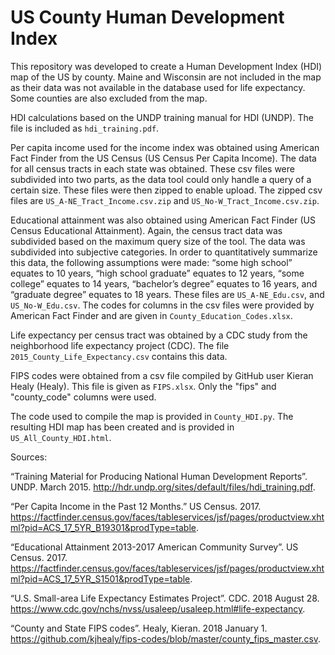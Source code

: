# US County Human Development Index

This repository was developed to create a Human Development Index (HDI) map of the US by county. Maine and Wisconsin are not included in the map as their data was not available in the database used for life expectancy. Some counties are also excluded from the map.

HDI calculations based on the UNDP training manual for HDI (UNDP). The file is included as `hdi_training.pdf`.

Per capita income used for the income index was obtained using American Fact Finder from the US Census (US Census Per Capita Income). The data for all census tracts in each state was obtained. These csv files were subdivided into two parts, as the data tool could only handle a query of a certain size. These files were then zipped to enable upload. The zipped csv files are `US_A-NE_Tract_Income.csv.zip` and `US_No-W_Tract_Income.csv.zip`. 

Educational attainment was also obtained using American Fact Finder (US Census Educational Attainment). Again, the census tract data was subdivided based on the maximum query size of the tool. The data was subdivided into subjective categories. In order to quantitatively summarize this data, the following assumptions were made: “some high school” equates to 10 years, “high school graduate” equates to 12 years, “some college” equates to 14 years, “bachelor’s degree” equates to 16 years, and “graduate degree” equates to 18 years. These files are `US_A-NE_Edu.csv`, and `US_No-W_Edu.csv`. The codes for columns in the csv files were provided by American Fact Finder and are given in `County_Education_Codes.xlsx`.

Life expectancy per census tract was obtained by a CDC study from the neighborhood life expectancy project (CDC). The file `2015_County_Life_Expectancy.csv` contains this data.

FIPS codes were obtained from a csv file compiled by GitHub user Kieran Healy (Healy). This file is given as `FIPS.xlsx`. Only the "fips" and "county_code" columns were used.

The code used to compile the map is provided in `County_HDI.py`. The resulting HDI map has been created and is provided in `US_All_County_HDI.html`.

Sources:

 “Training Material for Producing National Human Development Reports”. UNDP. March 2015. http://hdr.undp.org/sites/default/files/hdi_training.pdf.

“Per Capita Income in the Past 12 Months.” US Census. 2017. https://factfinder.census.gov/faces/tableservices/jsf/pages/productview.xhtml?pid=ACS_17_5YR_B19301&prodType=table.

“Educational Attainment 2013-2017 American Community Survey”. US Census. 2017. https://factfinder.census.gov/faces/tableservices/jsf/pages/productview.xhtml?pid=ACS_17_5YR_S1501&prodType=table.

“U.S. Small-area Life Expectancy Estimates Project”. CDC. 2018 August 28. https://www.cdc.gov/nchs/nvss/usaleep/usaleep.html#life-expectancy.

“County and State FIPS codes”. Healy, Kieran. 2018 January 1. https://github.com/kjhealy/fips-codes/blob/master/county_fips_master.csv.






